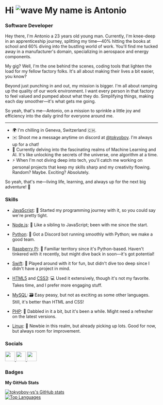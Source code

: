 # Hi ![wave](https://user-images.githubusercontent.com/18350557/176309783-0785949b-9127-417c-8b55-ab5a4333674e.gif) My name is Antonio

### Software Developer

Hey there, I'm Antonio a 23 years old young man. Currently, I'm knee-deep in an apprenticeship journey, splitting my time—40% hitting the books at school and 60% diving into the bustling world of work. You'll find me tucked away in a manufacturer's domain, specializing in aerospace and energy components.

My gig? Well, I'm the one behind the scenes, coding tools that lighten the load for my fellow factory folks. It's all about making their lives a bit easier, you know?

Beyond just punching in and out, my mission is bigger. I'm all about ramping up the quality of our work environment. I want every person in that factory to feel valued and pumped about what they do. Simplifying things, making each day smoother—it's what gets me going.

So yeah, that's me—Antonio, on a mission to sprinkle a little joy and efficiency into the daily grind for everyone around me.

---

- 🌍 I'm chilling in Geneva, Switzerland 🇨🇭.
- ✉️ Shoot me a message anytime on discord at [@tokyoboy](https://discord.com/users/tokyoboy). I'm always up for a chat!
- 🧠 Currently delving into the fascinating realms of Machine Learning and AI. It's like unlocking the secrets of the universe, one algorithm at a time.
- ⚡ When I'm not diving deep into tech, you'll catch me working on personal projects that keep my skills sharp and my creativity flowing. Random? Maybe. Exciting? Absolutely.

So yeah, that's me—living life, learning, and always up for the next big adventure! 🚀

### Skills

- [JavaScript](https://developer.mozilla.org/en-US/docs/Web/JavaScript): 🚀 Started my programming journey with it, so you could say we're pretty tight.

- [Node.js](https://nodejs.org/en/): 🌟 Like a sibling to JavaScript; been with me since the start.

- [Python](https://www.python.org/): 🐍 Got a Discord bot running smoothly with Python; we make a good team.

- [Raspberry Pi](https://www.raspberrypi.org/): 🥧 Familiar territory since it's Python-based. Haven't tinkered with it recently, but might dive back in soon—it's got potential!

- [Swift](https://developer.apple.com/swift/): 📱 Played around with it for fun, but didn't dive too deep since I didn't have a project in mind.

- [HTML5](https://developer.mozilla.org/en-US/docs/Glossary/HTML5) and [CSS3](https://www.w3.org/TR/CSS/#css): 💻 Used it extensively, though it's not my favorite. Takes time, and I prefer more engaging stuff.

- [MySQL](https://www.mysql.com/): 🗃️ Easy peasy, but not as exciting as some other languages. Still, it's better than HTML and CSS!

- [PHP](https://www.php.net/): 🤔 Dabbled in it a bit, but it's been a while. Might need a refresher on the latest versions.

- [Linux](https://www.linux.org): 🐧 Newbie in this realm, but already picking up lots. Good for now, but always room for improvement.

### Socials

<p align="left">
  <a href="https://discord.com/users/tokyoboy" target="_blank" rel="noreferrer">
    <img src="https://raw.githubusercontent.com/danielcranney/readme-generator/main/public/icons/socials/discord.svg" width="32" height="32" />
  </a>
  <a href="https://www.github.com/tokyoboy-vs" target="_blank" rel="noreferrer">
    <img src="https://raw.githubusercontent.com/danielcranney/readme-generator/main/public/icons/socials/github.svg" width="32" height="32" />
  </a>
  <a href="https://www.linkedin.com/in/antonio-da-paixao-teixeira-64640a200" target="_blank" rel="noreferrer">
    <img src="https://raw.githubusercontent.com/danielcranney/readme-generator/main/public/icons/socials/linkedin.svg" width="32" height="32" />
  </a>
</p>

### Badges

<b>My GitHub Stats</b>

<a href="http://www.github.com/tokyoboy-vs" align="center">
  <img src="https://github-readme-stats.vercel.app/api?username=tokyoboy-vs&show_icons=true&hide=&count_private=true&title_color=0891b2&text_color=ffffff&icon_color=0891b2&bg_color=1c1917&hide_border=true&show_icons=true" alt="tokyoboy-vs's GitHub stats" />
</a>
<br />
<a href="https://github.com/tokyoboy-vs" align="center">
  <img src="https://github-readme-stats.vercel.app/api/top-langs/?username=tokyoboy-vs&langs_count=10&title_color=0891b2&text_color=ffffff&icon_color=0891b2&bg_color=1c1917&hide_border=true&locale=en&custom_title=Top%20Languages" alt="Top Languages" />
</a>
